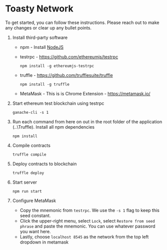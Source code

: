 # Toasty Network

To get started, you can follow these instructions.  Please reach out to make any changes or clear up any bullet points.

1. Install third-party software

    - npm - Install [NodeJS](https://nodejs.org/en/)
    - testrpc - https://github.com/ethereumjs/testrpc
   
        `npm install -g ethereumjs-testrpc`

    - truffle - https://github.com/trufflesuite/truffle

        `npm install -g truffle`

    - MetaMask - This is is Chrome Extension - https://metamask.io/

1. Start ethereum test blockchain using testrpc

    `ganache-cli -s 1`

2. Run each command from here on out in the root folder of the application (..\Truffle). Install all npm dependencies

    `npm install`

3. Compile contracts

    `truffle compile`

4. Deploy contracts to blockchain

    `truffle deploy`

5. Start server

    `npm run start`

6. Configure MetaMask

    - Copy the mnemonic from `testrpc`. We use the `-s 1` flag to keep this seed constant.
    - Click the upper-right menu, select `Lock`, select `Restore from seed phrase` and paste the mnemonic.  You can use whatever password you want here.
    - Lastly, choose `localhost 8545` as the network from the top left dropdown in metamask
